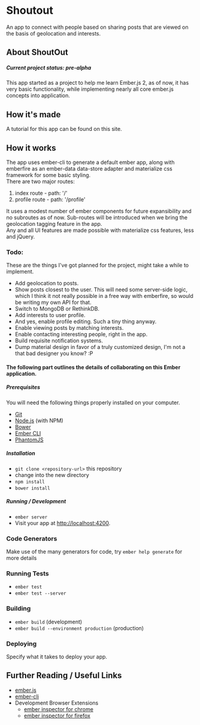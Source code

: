 # Shoutout

An app to connect with people based on sharing posts that are viewed on the basis of geolocation and interests.

## About ShoutOut

##### Current project status: pre-alpha

This app started as a project to help me learn Ember.js 2, as of now, it has very basic functionality, while implementing nearly all core ember.js concepts into application.

## How it's made

A tutorial for this app can be found on this site.

## How it works

The app uses ember-cli to generate a default ember app, along with emberfire as an ember-data data-store adapter and materialize css framework for some basic styling.  
There are two major routes:  

1. index route - path: '/'
2. profile route - path: '/profile'  

It uses a modest number of ember components for future expansibility and no subroutes as of now. Sub-routes will be introduced when we bring the geolocation tagging feature in the app.  
Any and all UI features are made possible with materialize css features, less and jQuery.

### Todo:

These are the things I've got planned for the project, might take a while to implement.
* Add geolocation to posts.
* Show posts closest to the user. This will need some server-side logic, which I think it not really possible in a free way with emberfire, so would be writing my own API for that.
* Switch to MongoDB or RethinkDB.
* Add interests to user profile.
* And yes, enable profile editing. Such a tiny thing anyway.
* Enable viewing posts by matching interests.
* Enable contacting interesting people, right in the app.
* Build requisite notification systems.
* Dump material design in favor of a truly customized design, I'm not a that bad designer you know? :P


#### The following part outlines the details of collaborating on this Ember application.

##### Prerequisites

You will need the following things properly installed on your computer.

* [Git](http://git-scm.com/)
* [Node.js](http://nodejs.org/) (with NPM)
* [Bower](http://bower.io/)
* [Ember CLI](http://www.ember-cli.com/)
* [PhantomJS](http://phantomjs.org/)

##### Installation

* `git clone <repository-url>` this repository
* change into the new directory
* `npm install`
* `bower install`

##### Running / Development

* `ember server`
* Visit your app at [http://localhost:4200](http://localhost:4200).

### Code Generators

Make use of the many generators for code, try `ember help generate` for more details

### Running Tests

* `ember test`
* `ember test --server`

### Building

* `ember build` (development)
* `ember build --environment production` (production)

### Deploying

Specify what it takes to deploy your app.

## Further Reading / Useful Links

* [ember.js](http://emberjs.com/)
* [ember-cli](http://www.ember-cli.com/)
* Development Browser Extensions
  * [ember inspector for chrome](https://chrome.google.com/webstore/detail/ember-inspector/bmdblncegkenkacieihfhpjfppoconhi)
  * [ember inspector for firefox](https://addons.mozilla.org/en-US/firefox/addon/ember-inspector/)

